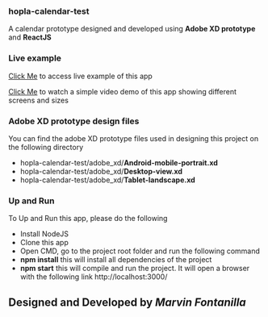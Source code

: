 ### hopla-calendar-test

A calendar prototype designed and developed using **Adobe XD prototype** and **ReactJS**

### Live example
[Click Me](https://gifted-lichterman-78dbe8.netlify.com/ "https://gifted-lichterman-78dbe8.netlify.com/") to access live example of this app

[Click Me](https://drive.google.com/file/d/1_-r9-h_SXxys_MlCwWG1bwkyrBnMm7MO/view "Demo") to watch a simple video demo of this app showing different screens and sizes

### Adobe XD prototype design files
You can find the adobe XD prototype files used in designing this project on the following directory

- hopla-calendar-test/adobe_xd/**Android-mobile-portrait.xd**
- hopla-calendar-test/adobe_xd/**Desktop-view.xd**
- hopla-calendar-test/adobe_xd/**Tablet-landscape.xd**

### Up and Run
To Up and Run this app, please do the following

- Install NodeJS
- Clone this app
- Open CMD, go to the project root folder and run the following command
- **npm install** this will install all dependencies of the project
- **npm start** this will compile and run the project. It will open a browser with the following link
 http://localhost:3000/

## Designed and Developed by ***Marvin Fontanilla***
